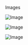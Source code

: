 Images

![Image](https://github.com/user-attachments/assets/a10cd522-9885-4e6e-9e2d-328299ba7007)

![Image](https://github.com/user-attachments/assets/8979f0a5-5a13-46b0-8a3e-e17ece03746d)

![Image](https://github.com/user-attachments/assets/c286463d-a60e-479c-9463-27f6e931ee5a)

